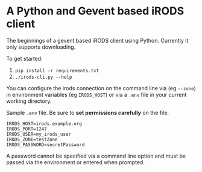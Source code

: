 # A Python and Gevent based iRODS client

The beginnings of a gevent based iRODS client using Python. Currently it only
supports downloading.

To get started:
1. ``pip install -r requirements.txt``
2. ``./irods-cli.py --help``

You can configure the irods connection on the command line via (eg ``--zone``)
in environment variables (eg ``IRODS_HOST``) or via a ``.env`` file in your
current working directory.

Sample ``.env`` file. Be sure to **set permissions carefully** on the file.
```shell
IRODS_HOST=irods.example.org
IRODS_PORT=1247
IRODS_USER=my_irods_user
IRODS_ZONE=testZone
IRODS_PASSWORD=secretPassword
```

A password cannot be specified via a command line option and must be passed via
the environment or entered when prompted.
